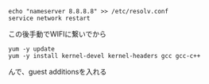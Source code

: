 ```
echo "nameserver 8.8.8.8" >> /etc/resolv.conf
service network restart
```
この後手動でWIFIに繋いでから
```
yum -y update
yum -y install kernel-devel kernel-headers gcc gcc-c++
```
んで、guest additionsを入れる
